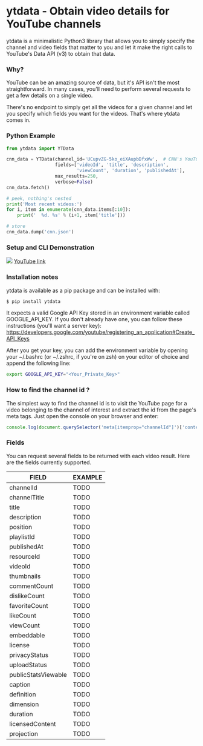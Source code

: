 # ytdata - Obtain video details for YouTube channels

ytdata is a minimalistic Python3 library that allows you to simply specify the channel and video fields that matter to you and let it make the right calls to YouTube's Data API (v3) to obtain that data.

### Why?

YouTube can be an amazing source of data, but it's API isn't the most straightforward. In many cases, you'll need to perform several requests to get a few details on a single video. 

There's no endpoint to simply get all the videos for a given channel and let you specify which fields you want for the videos. That's where ytdata comes in.

### Python Example

```python
from ytdata import YTData

cnn_data = YTData(channel_id='UCupvZG-5ko_eiXAupbDfxWw',  # CNN's YouTube channel
                  fields=['videoId', 'title', 'description',
                          'viewCount', 'duration', 'publishedAt'],
                  max_results=250,
                  verbose=False)
cnn_data.fetch()

# peek, nothing's nested
print('Most recent videos:')
for i, item in enumerate(cnn_data.items[:10]):
    print('  %d. %s' % (i+1, item['title']))

# store
cnn_data.dump('cnn.json')
```

### Setup and CLI Demonstration

[<img src="https://i.ytimg.com/vi/RAT3J-tBb10/maxresdefault.jpg">](https://www.youtube.com/watch?v=RAT3J-tBb10)
[YouTube link](https://www.youtube.com/watch?v=RAT3J-tBb10)

### Installation notes

ytdata is available as a pip package and can be installed with:
```sh
$ pip install ytdata
```

It expects a valid Google API Key stored in an environment variable called GOOGLE_API_KEY.
If you don't already have one, you can follow these instructions (you'll want a server key):
https://developers.google.com/youtube/registering_an_application#Create_API_Keys

After you get your key, you can add the environment variable by opening your ~/.bashrc (or ~/.zshrc, if you're on zsh) on your editor of choice and append the following line:
```sh
export GOOGLE_API_KEY="<Your_Private_Key>"
```

### How to find the channel id ?

The simplest way to find the channel id is to visit the YouTube page for a video belonging to the channel of interest and extract the id from the page's meta tags. Just open the console on your browser and enter:

```js
console.log(document.querySelector('meta[itemprop="channelId"]')['content']);
```

### Fields

You can request several fields to be returned with each video result. Here are the fields currently supported.

| FIELD | EXAMPLE |
| ------ | ------ |
| channelId | TODO |
| channelTitle | TODO |
| title | TODO |
| description | TODO |
| position | TODO |
| playlistId | TODO |
| publishedAt | TODO |
| resourceId | TODO |
| videoId | TODO |
| thumbnails | TODO |
| commentCount | TODO |
| dislikeCount | TODO |
| favoriteCount | TODO |
| likeCount | TODO |
| viewCount | TODO |
| embeddable | TODO |
| license | TODO |
| privacyStatus | TODO |
| uploadStatus | TODO |
| publicStatsViewable | TODO |
| caption | TODO |
| definition | TODO |
| dimension | TODO |
| duration | TODO |
| licensedContent | TODO |
| projection | TODO |
